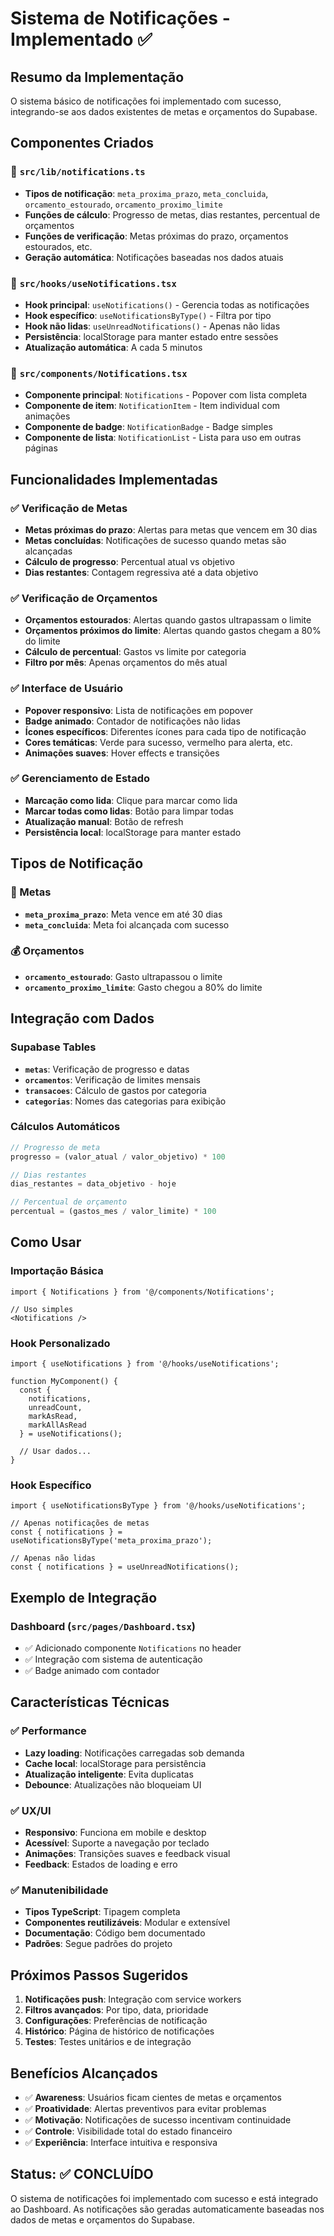 # Sistema de Notificações - Implementado ✅

## Resumo da Implementação

O sistema básico de notificações foi implementado com sucesso, integrando-se aos dados existentes de metas e orçamentos do Supabase.

## Componentes Criados

### 📁 `src/lib/notifications.ts`
- **Tipos de notificação**: `meta_proxima_prazo`, `meta_concluida`, `orcamento_estourado`, `orcamento_proximo_limite`
- **Funções de cálculo**: Progresso de metas, dias restantes, percentual de orçamentos
- **Funções de verificação**: Metas próximas do prazo, orçamentos estourados, etc.
- **Geração automática**: Notificações baseadas nos dados atuais

### 📁 `src/hooks/useNotifications.tsx`
- **Hook principal**: `useNotifications()` - Gerencia todas as notificações
- **Hook específico**: `useNotificationsByType()` - Filtra por tipo
- **Hook não lidas**: `useUnreadNotifications()` - Apenas não lidas
- **Persistência**: localStorage para manter estado entre sessões
- **Atualização automática**: A cada 5 minutos

### 📁 `src/components/Notifications.tsx`
- **Componente principal**: `Notifications` - Popover com lista completa
- **Componente de item**: `NotificationItem` - Item individual com animações
- **Componente de badge**: `NotificationBadge` - Badge simples
- **Componente de lista**: `NotificationList` - Lista para uso em outras páginas

## Funcionalidades Implementadas

### ✅ Verificação de Metas
- **Metas próximas do prazo**: Alertas para metas que vencem em 30 dias
- **Metas concluídas**: Notificações de sucesso quando metas são alcançadas
- **Cálculo de progresso**: Percentual atual vs objetivo
- **Dias restantes**: Contagem regressiva até a data objetivo

### ✅ Verificação de Orçamentos
- **Orçamentos estourados**: Alertas quando gastos ultrapassam o limite
- **Orçamentos próximos do limite**: Alertas quando gastos chegam a 80% do limite
- **Cálculo de percentual**: Gastos vs limite por categoria
- **Filtro por mês**: Apenas orçamentos do mês atual

### ✅ Interface de Usuário
- **Popover responsivo**: Lista de notificações em popover
- **Badge animado**: Contador de notificações não lidas
- **Ícones específicos**: Diferentes ícones para cada tipo de notificação
- **Cores temáticas**: Verde para sucesso, vermelho para alerta, etc.
- **Animações suaves**: Hover effects e transições

### ✅ Gerenciamento de Estado
- **Marcação como lida**: Clique para marcar como lida
- **Marcar todas como lidas**: Botão para limpar todas
- **Atualização manual**: Botão de refresh
- **Persistência local**: localStorage para manter estado

## Tipos de Notificação

### 🎯 Metas
- **`meta_proxima_prazo`**: Meta vence em até 30 dias
- **`meta_concluida`**: Meta foi alcançada com sucesso

### 💰 Orçamentos
- **`orcamento_estourado`**: Gasto ultrapassou o limite
- **`orcamento_proximo_limite`**: Gasto chegou a 80% do limite

## Integração com Dados

### Supabase Tables
- **`metas`**: Verificação de progresso e datas
- **`orcamentos`**: Verificação de limites mensais
- **`transacoes`**: Cálculo de gastos por categoria
- **`categorias`**: Nomes das categorias para exibição

### Cálculos Automáticos
```typescript
// Progresso de meta
progresso = (valor_atual / valor_objetivo) * 100

// Dias restantes
dias_restantes = data_objetivo - hoje

// Percentual de orçamento
percentual = (gastos_mes / valor_limite) * 100
```

## Como Usar

### Importação Básica
```tsx
import { Notifications } from '@/components/Notifications';

// Uso simples
<Notifications />
```

### Hook Personalizado
```tsx
import { useNotifications } from '@/hooks/useNotifications';

function MyComponent() {
  const { 
    notifications, 
    unreadCount, 
    markAsRead, 
    markAllAsRead 
  } = useNotifications();
  
  // Usar dados...
}
```

### Hook Específico
```tsx
import { useNotificationsByType } from '@/hooks/useNotifications';

// Apenas notificações de metas
const { notifications } = useNotificationsByType('meta_proxima_prazo');

// Apenas não lidas
const { notifications } = useUnreadNotifications();
```

## Exemplo de Integração

### Dashboard (`src/pages/Dashboard.tsx`)
- ✅ Adicionado componente `Notifications` no header
- ✅ Integração com sistema de autenticação
- ✅ Badge animado com contador

## Características Técnicas

### ✅ Performance
- **Lazy loading**: Notificações carregadas sob demanda
- **Cache local**: localStorage para persistência
- **Atualização inteligente**: Evita duplicatas
- **Debounce**: Atualizações não bloqueiam UI

### ✅ UX/UI
- **Responsivo**: Funciona em mobile e desktop
- **Acessível**: Suporte a navegação por teclado
- **Animações**: Transições suaves e feedback visual
- **Feedback**: Estados de loading e erro

### ✅ Manutenibilidade
- **Tipos TypeScript**: Tipagem completa
- **Componentes reutilizáveis**: Modular e extensível
- **Documentação**: Código bem documentado
- **Padrões**: Segue padrões do projeto

## Próximos Passos Sugeridos

1. **Notificações push**: Integração com service workers
2. **Filtros avançados**: Por tipo, data, prioridade
3. **Configurações**: Preferências de notificação
4. **Histórico**: Página de histórico de notificações
5. **Testes**: Testes unitários e de integração

## Benefícios Alcançados

- ✅ **Awareness**: Usuários ficam cientes de metas e orçamentos
- ✅ **Proatividade**: Alertas preventivos para evitar problemas
- ✅ **Motivação**: Notificações de sucesso incentivam continuidade
- ✅ **Controle**: Visibilidade total do estado financeiro
- ✅ **Experiência**: Interface intuitiva e responsiva

## Status: ✅ CONCLUÍDO

O sistema de notificações foi implementado com sucesso e está integrado ao Dashboard. As notificações são geradas automaticamente baseadas nos dados de metas e orçamentos do Supabase. 